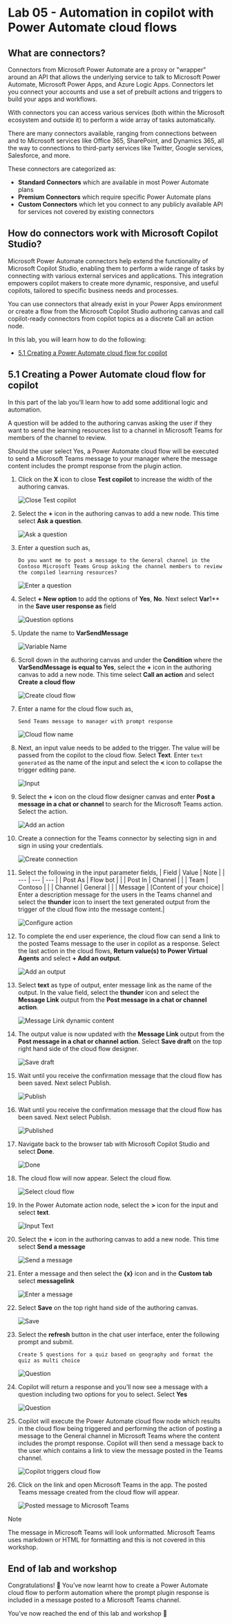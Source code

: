 # Lab 05 - Automation in copilot with Power Automate cloud flows

## What are connectors?

Connectors from Microsoft Power Automate are a proxy or "wrapper" around an API that allows the underlying service to talk to Microsoft Power Automate, Microsoft Power Apps, and Azure Logic Apps. Connectors let you connect your accounts and use a set of prebuilt actions and triggers to build your apps and workflows.

With connectors you can access various services (both within the Microsoft ecosystem and outside it) to perform a wide array of tasks automatically.

There are many connectors available, ranging from connections between and to Microsoft services like Office 365, SharePoint, and Dynamics 365, all the way to connections to third-party services like Twitter, Google services, Salesforce, and more. 

These connectors are categorized as:
- **Standard Connectors**  which are available in most Power Automate plans
- **Premium Connectors** which require specific Power Automate plans
- **Custom Connectors** which let you connect to any publicly available API for services not covered by existing connectors

## How do connectors work with Microsoft Copilot Studio?

Microsoft Power Automate connectors help extend the functionality of Microsoft Copilot Studio, enabling them to perform a wide range of tasks by connecting with various external services and applications. This integration empowers copilot makers to create more dynamic, responsive, and useful copilots, tailored to specific business needs and processes.

You can use connectors that already exist in your Power Apps environment or create a flow from the Microsoft Copilot Studio authoring canvas and call copilot-ready connectors from copilot topics as a discrete Call an action node.

In this lab, you will learn how to do the following:
* [5.1 Creating a Power Automate cloud flow for copilot](#51-creating-a-power-automate-cloud-flow-for-copilot)

## 5.1 Creating a Power Automate cloud flow for copilot

In this part of the lab you’ll learn how to add some additional logic and automation. 

A question will be added to the authoring canvas asking the user if they want to send the learning resources list to a channel in Microsoft Teams for members of the channel to review.

Should the user select Yes, a Power Automate cloud flow will be executed to send a Microsoft Teams message to your manager where the message content includes the prompt response from the plugin action.

1.	Click on the **X** icon to close **Test copilot** to increase the width of the authoring canvas.

    ![Close Test copilot](assets/5.1_01_CloseTestCopilot.jpg)

1.	Select the **+** icon in the authoring canvas to add a new node. This time select **Ask a question**.

    ![Ask a question](assets/5.1_02_AskAQuestion.jpg)

1.	Enter a question such as, 

    ```
    Do you want me to post a message to the General channel in the Contoso Microsoft Teams Group asking the channel members to review the compiled learning resources?
    ```
    
    ![Enter a question](assets/5.1_03_EnterQuestion.jpg)

1. Select **+ New option** to add the options of **Yes**, **No**. Next select **Var**1** in the **Save user response as** field

    ![Question options](assets/5.1_04_QuestionOptions.jpg)

1.	Update the name to **VarSendMessage**

    ![Variable Name](assets/5.1_05_VariableName.jpg)

1.	Scroll down in the authoring canvas and under the **Condition** where the **VarSendMessage is equal to Yes**, select the **+** icon in the authoring canvas to add a new node. This time select **Call an action** and select **Create a cloud flow**

    ![Create cloud flow](assets/5.1_06_CreateACloudFlow.jpg)

1.	Enter a name for the cloud flow such as, 

    ```
    Send Teams message to manager with prompt response
    ```
    ![Cloud flow name](assets/5.1_07_CloudFlowName.jpg)

1.	Next, an input value needs to be added to the trigger. The value will be passed from the copilot to the cloud flow. Select **Text**. Enter `text generated` as the name of the input and select the **<** icon to collapse the trigger editing pane.

    ![Input](assets/5.1_08_TriggerInput.jpg)

1.	Select the **+** icon on the cloud flow designer canvas and enter **Post a message in a chat or channel** to search for the Microsoft Teams action. Select the action.

    ![Add an action](assets/5.1_09_AddTeamsAction.jpg)

1.  Create a connection for the Teams connector by selecting sign in and sign in using your credentials.

    ![Create connection](assets/5.1_10_CreateConnection.jpg)

1.	Select the following in the input parameter fields,
    | Field | Value | Note |
    | --- | --- | --- |
    | Post As | Flow bot | |
    | Post In | Channel | |
    | Team | Contoso | |
    | Channel | General | |
    | Message | [Content of your choice] | Enter a description message for the users in the Teams channel and select the **thunder** icon to insert the text generated output from the trigger of the cloud flow into the message content.|

    ![Configure action](assets/5.1_11_ConfigureAction.jpg)

1.	To complete the end user experience, the cloud flow can send a link to the posted Teams message to the user in copilot as a response. Select the last action in the cloud flows, **Return value(s) to Power Virtual Agents** and select **+ Add an output**. 

    ![Add an output](assets/5.1_12_AddAnOutput.jpg)

1.	Select **text** as type of output, enter message link as the name of the output. In the value field, select the **thunder** icon and select the **Message Link** output from the **Post message in a chat or channel action**.

    ![Message Link dynamic content](assets/5.1_13_AddAnOutput.jpg)

1.	The output value is now updated with the **Message Link** output from the **Post message in a chat or channel action**. Select **Save draft** on the top right hand side of the cloud flow designer.

    ![Save draft](assets/5.1_14_SaveDraft.jpg)

1.	Wait until you receive the confirmation message that the cloud flow has been saved. Next select Publish.

    ![Publish](assets/5.1_15_Publish.jpg)

1.	Wait until you receive the confirmation message that the cloud flow has been saved. Next select Publish.

    ![Published](assets/5.1_16_Published.jpg)

1.	Navigate back to the browser tab with Microsoft Copilot Studio and select **Done**.

    ![Done](assets/5.1_17_Done.jpg)

1. The cloud flow will now appear. Select the cloud flow.

    ![Select cloud flow](assets/5.1_18_SelectFlow.jpg)

1.	In the Power Automate action node, select the **>** icon for the input and select **text**.

    ![Input Text](assets/5.1_19_Input.jpg)

1.	Select the **+** icon in the authoring canvas to add a new node. This time select **Send a message**

    ![Send a message](assets/5.1_20_SendAMessage.jpg)

1.	Enter a message and then select the **{x}** icon and in the **Custom tab** select **messagelink**

    ![Enter a message](assets/5.1_21_EnterAMessage.jpg)

1.	Select **Save** on the top right hand side of the authoring canvas.

    ![Save](assets/5.1_22_Save.jpg)

1.	Select the **refresh** button in the chat user interface, enter the following prompt and submit. 

    ```
    Create 5 questions for a quiz based on geography and format the quiz as multi choice
    ```

    ![Question](assets/5.1_23_TestCopilot.jpg)

1.  Copilot will return a response and you’ll now see a message with a question including two options for you to select. Select **Yes**

    ![Question](assets/5.1_24_Question.jpg)

1.	Copilot will execute the Power Automate cloud flow node which results in the cloud flow being triggered and performing the action of posting a message to the General channel in Microsoft Teams where the content includes the prompt response. Copilot will then send a message back to the user which contains a link to view the message posted in the Teams channel. 

    ![Copilot triggers cloud flow](assets/5.1_25_CopilotTriggersCloudFlow.jpg)

1. Click on the link and open Microsoft Teams in the app. The posted Teams message created from the cloud flow will appear.

    ![Posted message to Microsoft Teams](assets/5.1_26_TeamsMessage.jpg)

> [!NOTE]  
> The message in Microsoft Teams will look unformatted. Microsoft Teams uses markdown or HTML for formatting and this is not covered in this workshop.

## End of lab and workshop

Congratulations! 🎇 You’ve now learnt how to create a Power Automate cloud flow to perform automation where the prompt plugin response is included in a message posted to a Microsoft Teams channel.

You’ve now reached the end of this lab and workshop 🎉
